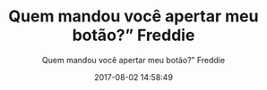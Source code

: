 ---
title: "Quem mandou você apertar meu botão?” Freddie"
subtitle: "Quem mandou você apertar meu botão?” Freddie"
image: "img/20170802-freddie.jpg"
date: 2017-08-02 14:58:49
---